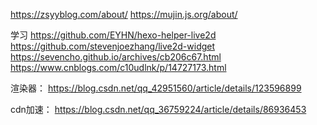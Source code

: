 https://zsyyblog.com/about/
https://mujin.js.org/about/


学习
https://github.com/EYHN/hexo-helper-live2d
https://github.com/stevenjoezhang/live2d-widget
https://sevencho.github.io/archives/cb206c67.html
https://www.cnblogs.com/c10udlnk/p/14727173.html

渲染器：
https://blog.csdn.net/qq_42951560/article/details/123596899

cdn加速：
https://blog.csdn.net/qq_36759224/article/details/86936453